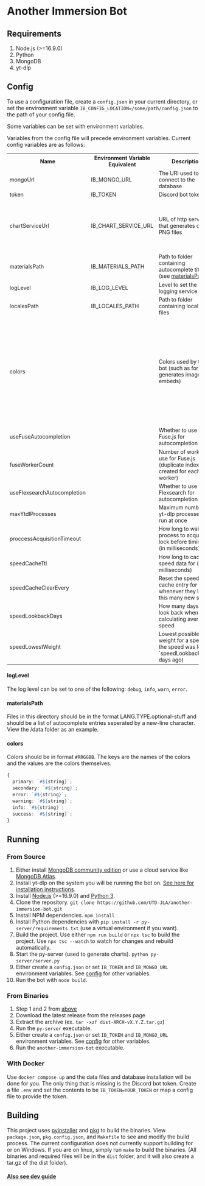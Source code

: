 # Another Immersion Bot

## Requirements
1. Node.js (>=16.9.0)
3. Python
4. MongoDB
5. yt-dlp

## Config
To use a configuration file, create a `config.json` in your current directory, or set the environment variable `IB_CONFIG_LOCATION=/some/path/config.json` to the path of your config file.

Some variables can be set with environment variables.

Variables from the config file will precede environment variables. Current config variables are as follows:

<table>
  <tr>
    <th>Name</th>
    <th>Environment Variable Equivalent</th>
    <th>Description</th>
    <th>Default</th>
    <th>Required</th>
    <th>Type</th>
  </tr>
  <tr>
    <td>mongoUrl</td>
    <td>IB_MONGO_URL</td>
    <td>The URI used to connect to the database</td>
    <td>mongodb://localhost:27017</td>
    <td>Yes</td>
    <td>string</td>
  </tr>
  <tr>
    <td>token</td>
    <td>IB_TOKEN</td>
    <td>Discord bot token</td>
    <td></td>
    <td>Yes</td>
    <td>string</td>
  </tr>
  <tr>
    <td>chartServiceUrl</td>
    <td>IB_CHART_SERVICE_URL</td>
    <td>URL of http server that generates chart PNG files</td>
    <td>http://localhost:5301/bar</td>
    <td>Works but returns error response when /chart is used</td>
    <td>string</td>
  </tr>
  <tr>
    <td>materialsPath</td>
    <td>IB_MATERIALS_PATH</td>
    <td>Path to folder containing autocomplete titles (see <a href="#materialsPath">materialsPath</a>)</td>
    <td><a href="/data">Provided data folder</a></td>
    <td>No</td>
    <td>string</td>
  </tr>
  <tr>
    <td>logLevel</td>
    <td>IB_LOG_LEVEL</td>
    <td>Level to set the logging service</td>
    <td>info</td>
    <td>No</td>
    <td>string<a href="#logLevel">*</a></td>
  </tr>
  <tr>
    <td>localesPath</td>
    <td>IB_LOCALES_PATH</td>
    <td>Path to folder containing locales files</td>
    <td><a href="/locales">Provided locales folder</a></td>
    <td>No</td>
    <td>string</td>
  </tr>
  <tr>
    <td>colors</td>
    <td></td>
    <td>Colors used by the bot (such as for generates images and embeds)</td>
    <td><img src="docs/default-colors.png" alt="Default colors"></td>
    <td>No</td>
    <td><a href="#colors">Colors</a></td>
  </tr>
  <tr>
    <td>useFuseAutocompletion</td>
    <td></td>
    <td>Whether to use Fuse.js for autocompletion or not</td>
    <td>false</td>
    <td>No</td>
    <td>boolean</td>
  </tr>
  <tr>
    <td>fuseWorkerCount</td>
    <td></td>
    <td>Number of workers to use for Fuse.js (duplicate indexes are created for each worker)</td>
    <td>2</td>
    <td>No</td>
    <td>number</td>
  </tr>
  <tr>
    <td>useFlexsearchAutocompletion</td>
    <td></td>
    <td>Whether to use Flexsearch for autocompletion or not</td>
    <td>false</td>
    <td>No</td>
    <td>boolean</td>
  </tr>
  <tr>
    <td>maxYtdlProcesses</td>
    <td></td>
    <td>Maximum number of yt-dlp processes to run at once</td>
    <td>Variable (based on processor count)</td>
    <td>No</td>
    <td>number</td>
  </tr>
  <tr>
    <td>proccessAcquisitionTimeout</td>
    <td></td>
    <td>How long to wait for a process to acquire a lock before timing out (in milliseconds)</td>
    <td>60000</td>
    <td>No</td>
    <td>number</td>
  </tr>
  <tr>
    <td>speedCacheTtl</td>
    <td></td>
    <td>How long to cache speed data for (in milliseconds)</td>
    <td>21600000</td>
    <td>No</td>
    <td>number</td>
  </tr>
  <tr>
    <td>speedCacheClearEvery</td>
    <td></td>
    <td>Reset the speed cache entry for a user whenever they log this many new speeds</td>
    <td>5</td>
    <td>No</td>
    <td>number</td>
  </tr>
  <tr>
    <td>speedLookbackDays</td>
    <td></td>
    <td>How many days to look back when calculating average speed</td>
    <td>21</td>
    <td>No</td>
    <td>number</td>
  </tr>
  <tr>
    <td>speedLowestWeight</td>
    <td></td>
    <td>Lowest possible weight for a speed (if the speed was logged `speedLookbackDays` days ago)</td>
    <td>0.9</td>
    <td>No</td>
    <td>number (0-1)</td>
  </tr>
</table>

#### logLevel
The log level can be set to one of the following: `debug`, `info`, `warn`, `error`.

#### materialsPath
Files in this directory should be in the format LANG.TYPE.optional-stuff and should be a list of autocomplete entries seperated by a new-line character.
View the /data folder as an example.

#### colors
Colors should be in format `#RRGGBB`. The keys are the names of the colors and the values are the colors themselves.
```ts
{
  primary: `#${string}`;
  secondary: `#${string}`;
  error: `#${string}`;
  warning: `#${string}`;
  info: `#${string}`;
  success: `#${string}`;
}
```

## Running

### From Source
1. Either install [MongoDB community edition](https://www.mongodb.com/docs/manual/installation/) or use a cloud service like [MongoDB Atlas](https://www.mongodb.com/cloud/atlas).
2. Install yt-dlp on the system you will be running the bot on. [See here for installation instructions](https://github.com/yt-dlp/yt-dlp/wiki/Installation).
3. Install [Node.js](https://nodejs.org/en/download) (>=16.9.0) and [Python 3](https://www.python.org/downloads/).
4. Clone the repository. `git clone https://github.com/UTD-JLA/another-immersion-bot.git`
5. Install NPM dependencies. `npm install`
6. Install Python dependencies with `pip install -r py-server/requirements.txt` (use a virtual environment if you want).
7. Build the project. Use either `npm run build` or `npx tsc` to build the project. Use `npx tsc --watch` to watch for changes and rebuild automatically.
8. Start the py-server (used to generate charts). `python py-server/server.py`
9. Either create a `config.json` or set `IB_TOKEN` and `IB_MONGO_URL` environment variables. See [config](#config) for other variables.
10. Run the bot with `node build`.

### From Binaries
1. Step 1 and 2 from [above](#from-source)
2. Download the latest release from the releases page
3. Extract the archive (ex. `tar -xzf dist-ARCH-vX.Y.Z.tar.gz`)
4. Run the `py-server` executable.
5. Either create a `config.json` or set `IB_TOKEN` and `IB_MONGO_URL` environment variables. See [config](#config) for other variables.
6. Run the `another-immersion-bot` executable.

### With Docker
Use `docker compose up` and the data files and database installation will be done for you. The only thing that is missing is the Discord bot token. Create a file `.env` and set the contents to be `IB_TOKEN=YOUR_TOKEN` or map a config file to provide the token.

## Building
This project uses [pyinstaller](https://pyinstaller.org/en/stable/) and [pkg](https://github.com/vercel/pkg) to build the binaries. View `package.json`, `pkg.config.json`, and `Makefile` to see and modify the build process. The current configuration does not currently support building for or on Windows. If you are on linux, simply run `make` to build the binaries. (All binaries and required files will be in the `dist` folder, and it will also create a tar.gz of the dist folder).


#### [Also see dev guide](/docs/development-guide.md)
